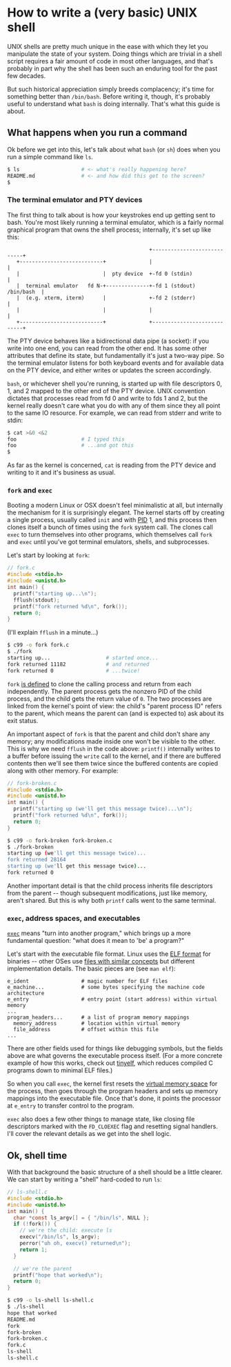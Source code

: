 # How to write a (very basic) UNIX shell
UNIX shells are pretty much unique in the ease with which they let you
manipulate the state of your system. Doing things which are trivial in a shell
script requires a fair amount of code in most other languages, and that's
probably in part why the shell has been such an enduring tool for the past few
decades.

But such historical appreciation simply breeds complacency; it's time for
something better than `/bin/bash`. Before writing it, though, it's probably
useful to understand what `bash` is doing internally. That's what this guide is
about.

## What happens when you run a command
Ok before we get into this, let's talk about what `bash` (or `sh`) does when
you run a simple command like `ls`.

```sh
$ ls                    # <- what's really happening here?
README.md               # <- and how did this get to the screen?
$
```

### The terminal emulator and PTY devices
The first thing to talk about is how your keystrokes end up getting sent to
bash. You're most likely running a terminal emulator, which is a fairly normal
graphical program that owns the shell process; internally, it's set up like
this:

```
                                              +----------------------------+
   +---------------------------+              |                            |
   |                           |  pty device  +-fd 0 (stdin)               |
   |  terminal emulator   fd N-+--------------+-fd 1 (stdout)   /bin/bash  |
   |  (e.g. xterm, iterm)      |              +-fd 2 (stderr)              |
   |                           |              |                            |
   +---------------------------+              +----------------------------+
```

The PTY device behaves like a bidirectional data pipe (a socket): if you write
into one end, you can read from the other end. It has some other attributes
that define its state, but fundamentally it's just a two-way pipe. So the
terminal emulator listens for both keyboard events and for available data on
the PTY device, and either writes or updates the screen accordingly.

`bash`, or whichever shell you're running, is started up with file descriptors
0, 1, and 2 mapped to the other end of the PTY device. UNIX convention dictates
that processes read from fd 0 and write to fds 1 and 2, but the kernel really
doesn't care what you do with any of them since they all point to the same IO
resource. For example, we can read from stderr and write to stdin:

```sh
$ cat >&0 <&2
foo                     # I typed this
foo                     # ...and got this
$
```

As far as the kernel is concerned, `cat` is reading from the PTY device and
writing to it and it's business as usual.

### `fork` and `exec`
Booting a modern Linux or OSX doesn't feel minimalistic at all, but internally
the mechanism for it is surprisingly elegant. The kernel starts off by creating
a single process, usually called `init` and with
[PID](https://en.wikipedia.org/wiki/Process_identifier) 1, and this process
then clones itself a bunch of times using the `fork` system call. The clones
call `exec` to turn themselves into other programs, which themselves call
`fork` and `exec` until you've got terminal emulators, shells, and
subprocesses.

Let's start by looking at `fork`:

```c
// fork.c
#include <stdio.h>
#include <unistd.h>
int main() {
  printf("starting up...\n");
  fflush(stdout);
  printf("fork returned %d\n", fork());
  return 0;
}
```

(I'll explain `fflush` in a minute...)

```sh
$ c99 -o fork fork.c
$ ./fork
starting up...                  # started once...
fork returned 11182             # and returned
fork returned 0                 # ...twice!
```

`fork` [is
defined](http://pubs.opengroup.org/onlinepubs/000095399/functions/fork.html) to
clone the calling process and return from each independently. The parent
process gets the nonzero PID of the child process, and the child gets the
return value of `0`. The two processes are linked from the kernel's point of
view: the child's "parent process ID" refers to the parent, which means the
parent can (and is expected to) ask about its exit status.

An important aspect of `fork` is that the parent and child don't share any
memory; any modifications made inside one won't be visible to the other. This
is why we need `fflush` in the code above: `printf()` internally writes to a
buffer before issuing the `write` call to the kernel, and if there are buffered
contents then we'll see them twice since the buffered contents are copied along
with other memory. For example:

```c
// fork-broken.c
#include <stdio.h>
#include <unistd.h>
int main() {
  printf("starting up (we'll get this message twice)...\n");
  printf("fork returned %d\n", fork());
  return 0;
}
```

```sh
$ c99 -o fork-broken fork-broken.c
$ ./fork-broken
starting up (we'll get this message twice)...
fork returned 28164
starting up (we'll get this message twice)...
fork returned 0
```

Another important detail is that the child process inherits file descriptors
from the parent -- though subsequent modifications, just like memory, aren't
shared. But this is why both `printf` calls went to the same terminal.

### `exec`, address spaces, and executables
[`exec`](https://en.wikipedia.org/wiki/Exec_(system_call)) means "turn into
another program," which brings up a more fundamental question: "what does it
mean to 'be' a program?"

Let's start with the executable file format. Linux uses the [ELF
format](https://en.wikipedia.org/wiki/Executable_and_Linkable_Format) for
binaries -- other OSes use [files with similar
concepts](https://en.wikipedia.org/wiki/COFF) but different
implementation details. The basic pieces are (see `man elf`):

```
e_ident                 # magic number for ELF files
e_machine...            # some bytes specifying the machine code architecture
e_entry                 # entry point (start address) within virtual memory
...
program_headers...      # a list of program memory mappings
  memory_address        # location within virtual memory
  file_address          # offset within this file
...
```

There are other fields used for things like debugging symbols, but the fields
above are what governs the executable process itself. (For a more concrete
example of how this works, check out
[tinyelf](https://github.com/spencertipping/tinyelf), which reduces compiled C
programs down to minimal ELF files.)

So when you call `exec`, the kernel first resets the [virtual memory
space](https://en.wikipedia.org/wiki/Virtual_memory) for the process, then goes
through the program headers and sets up memory mappings into the executable
file. Once that's done, it points the processor at `e_entry` to transfer
control to the program.

`exec` also does a few other things to manage state, like closing file
descriptors marked with the `FD_CLOEXEC` flag and resetting signal handlers.
I'll cover the relevant details as we get into the shell logic.

## Ok, shell time
With that background the basic structure of a shell should be a little clearer.
We can start by writing a "shell" hard-coded to run `ls`:

```c
// ls-shell.c
#include <stdio.h>
#include <unistd.h>
int main() {
  char *const ls_argv[] = { "/bin/ls", NULL };
  if (!fork()) {
    // we're the child: execute ls
    execv("/bin/ls", ls_argv);
    perror("uh oh, execv() returned\n");
    return 1;
  }

  // we're the parent
  printf("hope that worked\n");
  return 0;
}
```

```sh
$ c99 -o ls-shell ls-shell.c
$ ./ls-shell
hope that worked
README.md
fork
fork-broken
fork-broken.c
fork.c
ls-shell
ls-shell.c
```
